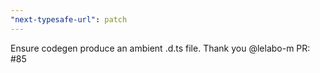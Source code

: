 ```yaml
---
"next-typesafe-url": patch
---
```


Ensure codegen produce an ambient .d.ts file. Thank you @lelabo-m PR: #85

